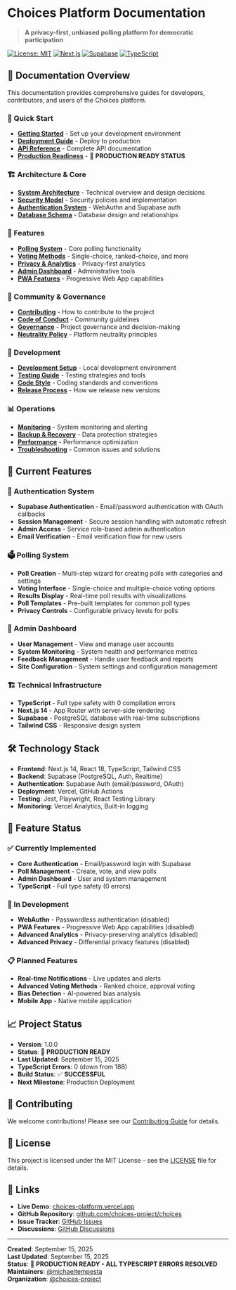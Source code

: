 # Choices Platform Documentation

> **A privacy-first, unbiased polling platform for democratic participation**

[![License: MIT](https://img.shields.io/badge/License-MIT-yellow.svg)](https://opensource.org/licenses/MIT)
[![Next.js](https://img.shields.io/badge/Next.js-14.2.32-black)](https://nextjs.org/)
[![Supabase](https://img.shields.io/badge/Supabase-Latest-green)](https://supabase.com/)
[![TypeScript](https://img.shields.io/badge/TypeScript-5.7.2-blue)](https://www.typescriptlang.org/)

## 📖 Documentation Overview

This documentation provides comprehensive guides for developers, contributors, and users of the Choices platform.

### 🚀 Quick Start
- **[Getting Started](getting-started/README.md)** - Set up your development environment
- **[Deployment Guide](deployment/README.md)** - Deploy to production
- **[API Reference](api/README.md)** - Complete API documentation
- **[Production Readiness](PRODUCTION_READINESS.md)** - 🎉 **PRODUCTION READY STATUS**

### 🏗️ Architecture & Core
- **[System Architecture](core/SYSTEM_ARCHITECTURE.md)** - Technical overview and design decisions
- **[Security Model](core/SECURITY.md)** - Security policies and implementation
- **[Authentication System](core/AUTHENTICATION.md)** - WebAuthn and Supabase auth
- **[Database Schema](core/DATABASE_SCHEMA.md)** - Database design and relationships

### 🎯 Features
- **[Polling System](features/POLLING_SYSTEM.md)** - Core polling functionality
- **[Voting Methods](features/VOTING_METHODS.md)** - Single-choice, ranked-choice, and more
- **[Privacy & Analytics](features/PRIVACY_ANALYTICS.md)** - Privacy-first analytics
- **[Admin Dashboard](features/ADMIN_DASHBOARD.md)** - Administrative tools
- **[PWA Features](features/PWA_FEATURES.md)** - Progressive Web App capabilities

### 👥 Community & Governance
- **[Contributing](CONTRIBUTING.md)** - How to contribute to the project
- **[Code of Conduct](CODE_OF_CONDUCT.md)** - Community guidelines
- **[Governance](core/GOVERNANCE.md)** - Project governance and decision-making
- **[Neutrality Policy](core/NEUTRALITY_POLICY.md)** - Platform neutrality principles

### 🔧 Development
- **[Development Setup](development/SETUP.md)** - Local development environment
- **[Testing Guide](development/TESTING.md)** - Testing strategies and tools
- **[Code Style](development/CODE_STYLE.md)** - Coding standards and conventions
- **[Release Process](development/RELEASE_PROCESS.md)** - How we release new versions

### 📊 Operations
- **[Monitoring](operations/MONITORING.md)** - System monitoring and alerting
- **[Backup & Recovery](operations/BACKUP_RECOVERY.md)** - Data protection strategies
- **[Performance](operations/PERFORMANCE.md)** - Performance optimization
- **[Troubleshooting](operations/TROUBLESHOOTING.md)** - Common issues and solutions

## 🎯 Current Features

### 🔐 Authentication System
- **Supabase Authentication** - Email/password authentication with OAuth callbacks
- **Session Management** - Secure session handling with automatic refresh
- **Admin Access** - Service role-based admin authentication
- **Email Verification** - Email verification flow for new users

### 🗳️ Polling System
- **Poll Creation** - Multi-step wizard for creating polls with categories and settings
- **Voting Interface** - Single-choice and multiple-choice voting options
- **Results Display** - Real-time poll results with visualizations
- **Poll Templates** - Pre-built templates for common poll types
- **Privacy Controls** - Configurable privacy levels for polls

### 👥 Admin Dashboard
- **User Management** - View and manage user accounts
- **System Monitoring** - System health and performance metrics
- **Feedback Management** - Handle user feedback and reports
- **Site Configuration** - System settings and configuration management

### 🏗️ Technical Infrastructure
- **TypeScript** - Full type safety with 0 compilation errors
- **Next.js 14** - App Router with server-side rendering
- **Supabase** - PostgreSQL database with real-time subscriptions
- **Tailwind CSS** - Responsive design system

## 🛠️ Technology Stack

- **Frontend**: Next.js 14, React 18, TypeScript, Tailwind CSS
- **Backend**: Supabase (PostgreSQL, Auth, Realtime)
- **Authentication**: Supabase Auth (email/password, OAuth)
- **Deployment**: Vercel, GitHub Actions
- **Testing**: Jest, Playwright, React Testing Library
- **Monitoring**: Vercel Analytics, Built-in logging

## 🚧 Feature Status

### ✅ Currently Implemented
- **Core Authentication** - Email/password login with Supabase
- **Poll Management** - Create, vote, and view polls
- **Admin Dashboard** - User and system management
- **TypeScript** - Full type safety (0 errors)

### 🚧 In Development
- **WebAuthn** - Passwordless authentication (disabled)
- **PWA Features** - Progressive Web App capabilities (disabled)
- **Advanced Analytics** - Privacy-preserving analytics (disabled)
- **Advanced Privacy** - Differential privacy features (disabled)

### 📋 Planned Features
- **Real-time Notifications** - Live updates and alerts
- **Advanced Voting Methods** - Ranked choice, approval voting
- **Bias Detection** - AI-powered bias analysis
- **Mobile App** - Native mobile application

## 📈 Project Status

- **Version**: 1.0.0
- **Status**: 🎉 **PRODUCTION READY**
- **Last Updated**: September 15, 2025
- **TypeScript Errors**: 0 (down from 188)
- **Build Status**: ✅ **SUCCESSFUL**
- **Next Milestone**: Production Deployment

## 🤝 Contributing

We welcome contributions! Please see our [Contributing Guide](CONTRIBUTING.md) for details.

## 📄 License

This project is licensed under the MIT License - see the [LICENSE](../LICENSE) file for details.

## 🔗 Links

- **Live Demo**: [choices-platform.vercel.app](https://choices-platform.vercel.app)
- **GitHub Repository**: [github.com/choices-project/choices](https://github.com/choices-project/choices)
- **Issue Tracker**: [GitHub Issues](https://github.com/choices-project/choices/issues)
- **Discussions**: [GitHub Discussions](https://github.com/choices-project/choices/discussions)

---

**Created**: September 15, 2025  
**Last Updated**: September 15, 2025  
**Status**: 🎉 **PRODUCTION READY - ALL TYPESCRIPT ERRORS RESOLVED**  
**Maintainers**: [@michaeltempesta](https://github.com/michaeltempesta)  
**Organization**: [@choices-project](https://github.com/choices-project)